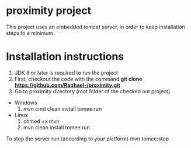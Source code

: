 # proximity project

This project uses an embedded tomcat server, in order to keep installation steps to a minimum.

# Installation instructions
1. JDK 8 or later is required to run the project
2. First, checkout the code with the command **git clone https://github.com/Raphael-/proximity.git**
3. Go to proximity directory (root folder of the checked out project)

- Windows
  1. mvn.cmd clean install tomee:run
- Linux
  1. chmod +x mvn
  2. mvn clean install tomee:run
 
 To stop the server run (according to your platform) mvn tomee:stop
